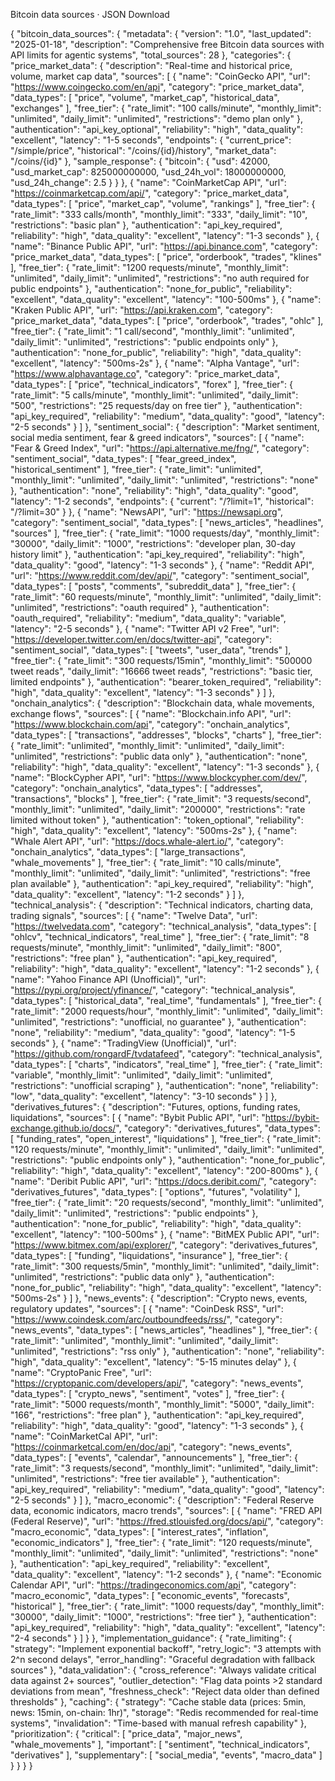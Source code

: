 Bitcoin data sources · JSON
Download

{
  "bitcoin_data_sources": {
    "metadata": {
      "version": "1.0",
      "last_updated": "2025-01-18",
      "description": "Comprehensive free Bitcoin data sources with API limits for agentic systems",
      "total_sources": 28
    },
    "categories": {
      "price_market_data": {
        "description": "Real-time and historical price, volume, market cap data",
        "sources": [
          {
            "name": "CoinGecko API",
            "url": "https://www.coingecko.com/en/api",
            "category": "price_market_data",
            "data_types": [
              "price",
              "volume",
              "market_cap",
              "historical_data",
              "exchanges"
            ],
            "free_tier": {
              "rate_limit": "100 calls/minute",
              "monthly_limit": "unlimited",
              "daily_limit": "unlimited",
              "restrictions": "demo plan only"
            },
            "authentication": "api_key_optional",
            "reliability": "high",
            "data_quality": "excellent",
            "latency": "1-5 seconds",
            "endpoints": {
              "current_price": "/simple/price",
              "historical": "/coins/{id}/history",
              "market_data": "/coins/{id}"
            },
            "sample_response": {
              "bitcoin": {
                "usd": 42000,
                "usd_market_cap": 825000000000,
                "usd_24h_vol": 18000000000,
                "usd_24h_change": 2.5
              }
            }
          },
          {
            "name": "CoinMarketCap API",
            "url": "https://coinmarketcap.com/api/",
            "category": "price_market_data",
            "data_types": [
              "price",
              "market_cap",
              "volume",
              "rankings"
            ],
            "free_tier": {
              "rate_limit": "333 calls/month",
              "monthly_limit": "333",
              "daily_limit": "10",
              "restrictions": "basic plan"
            },
            "authentication": "api_key_required",
            "reliability": "high",
            "data_quality": "excellent",
            "latency": "1-3 seconds"
          },
          {
            "name": "Binance Public API",
            "url": "https://api.binance.com",
            "category": "price_market_data",
            "data_types": [
              "price",
              "orderbook",
              "trades",
              "klines"
            ],
            "free_tier": {
              "rate_limit": "1200 requests/minute",
              "monthly_limit": "unlimited",
              "daily_limit": "unlimited",
              "restrictions": "no auth required for public endpoints"
            },
            "authentication": "none_for_public",
            "reliability": "excellent",
            "data_quality": "excellent",
            "latency": "100-500ms"
          },
          {
            "name": "Kraken Public API",
            "url": "https://api.kraken.com",
            "category": "price_market_data",
            "data_types": [
              "price",
              "orderbook",
              "trades",
              "ohlc"
            ],
            "free_tier": {
              "rate_limit": "1 call/second",
              "monthly_limit": "unlimited",
              "daily_limit": "unlimited",
              "restrictions": "public endpoints only"
            },
            "authentication": "none_for_public",
            "reliability": "high",
            "data_quality": "excellent",
            "latency": "500ms-2s"
          },
          {
            "name": "Alpha Vantage",
            "url": "https://www.alphavantage.co",
            "category": "price_market_data",
            "data_types": [
              "price",
              "technical_indicators",
              "forex"
            ],
            "free_tier": {
              "rate_limit": "5 calls/minute",
              "monthly_limit": "unlimited",
              "daily_limit": "500",
              "restrictions": "25 requests/day on free tier"
            },
            "authentication": "api_key_required",
            "reliability": "medium",
            "data_quality": "good",
            "latency": "2-5 seconds"
          }
        ]
      },
      "sentiment_social": {
        "description": "Market sentiment, social media sentiment, fear & greed indicators",
        "sources": [
          {
            "name": "Fear & Greed Index",
            "url": "https://api.alternative.me/fng/",
            "category": "sentiment_social",
            "data_types": [
              "fear_greed_index",
              "historical_sentiment"
            ],
            "free_tier": {
              "rate_limit": "unlimited",
              "monthly_limit": "unlimited",
              "daily_limit": "unlimited",
              "restrictions": "none"
            },
            "authentication": "none",
            "reliability": "high",
            "data_quality": "good",
            "latency": "1-2 seconds",
            "endpoints": {
              "current": "/?limit=1",
              "historical": "/?limit=30"
            }
          },
          {
            "name": "NewsAPI",
            "url": "https://newsapi.org",
            "category": "sentiment_social",
            "data_types": [
              "news_articles",
              "headlines",
              "sources"
            ],
            "free_tier": {
              "rate_limit": "1000 requests/day",
              "monthly_limit": "30000",
              "daily_limit": "1000",
              "restrictions": "developer plan, 30-day history limit"
            },
            "authentication": "api_key_required",
            "reliability": "high",
            "data_quality": "good",
            "latency": "1-3 seconds"
          },
          {
            "name": "Reddit API",
            "url": "https://www.reddit.com/dev/api/",
            "category": "sentiment_social",
            "data_types": [
              "posts",
              "comments",
              "subreddit_data"
            ],
            "free_tier": {
              "rate_limit": "60 requests/minute",
              "monthly_limit": "unlimited",
              "daily_limit": "unlimited",
              "restrictions": "oauth required"
            },
            "authentication": "oauth_required",
            "reliability": "medium",
            "data_quality": "variable",
            "latency": "2-5 seconds"
          },
          {
            "name": "Twitter API v2 Free",
            "url": "https://developer.twitter.com/en/docs/twitter-api",
            "category": "sentiment_social",
            "data_types": [
              "tweets",
              "user_data",
              "trends"
            ],
            "free_tier": {
              "rate_limit": "300 requests/15min",
              "monthly_limit": "500000 tweet reads",
              "daily_limit": "16666 tweet reads",
              "restrictions": "basic tier, limited endpoints"
            },
            "authentication": "bearer_token_required",
            "reliability": "high",
            "data_quality": "excellent",
            "latency": "1-3 seconds"
          }
        ]
      },
      "onchain_analytics": {
        "description": "Blockchain data, whale movements, exchange flows",
        "sources": [
          {
            "name": "Blockchain.info API",
            "url": "https://www.blockchain.com/api",
            "category": "onchain_analytics",
            "data_types": [
              "transactions",
              "addresses",
              "blocks",
              "charts"
            ],
            "free_tier": {
              "rate_limit": "unlimited",
              "monthly_limit": "unlimited",
              "daily_limit": "unlimited",
              "restrictions": "public data only"
            },
            "authentication": "none",
            "reliability": "high",
            "data_quality": "excellent",
            "latency": "1-3 seconds"
          },
          {
            "name": "BlockCypher API",
            "url": "https://www.blockcypher.com/dev/",
            "category": "onchain_analytics",
            "data_types": [
              "addresses",
              "transactions",
              "blocks"
            ],
            "free_tier": {
              "rate_limit": "3 requests/second",
              "monthly_limit": "unlimited",
              "daily_limit": "200000",
              "restrictions": "rate limited without token"
            },
            "authentication": "token_optional",
            "reliability": "high",
            "data_quality": "excellent",
            "latency": "500ms-2s"
          },
          {
            "name": "Whale Alert API",
            "url": "https://docs.whale-alert.io/",
            "category": "onchain_analytics",
            "data_types": [
              "large_transactions",
              "whale_movements"
            ],
            "free_tier": {
              "rate_limit": "10 calls/minute",
              "monthly_limit": "unlimited",
              "daily_limit": "unlimited",
              "restrictions": "free plan available"
            },
            "authentication": "api_key_required",
            "reliability": "high",
            "data_quality": "excellent",
            "latency": "1-2 seconds"
          }
        ]
      },
      "technical_analysis": {
        "description": "Technical indicators, charting data, trading signals",
        "sources": [
          {
            "name": "Twelve Data",
            "url": "https://twelvedata.com",
            "category": "technical_analysis",
            "data_types": [
              "ohlcv",
              "technical_indicators",
              "real_time"
            ],
            "free_tier": {
              "rate_limit": "8 requests/minute",
              "monthly_limit": "unlimited",
              "daily_limit": "800",
              "restrictions": "free plan"
            },
            "authentication": "api_key_required",
            "reliability": "high",
            "data_quality": "excellent",
            "latency": "1-2 seconds"
          },
          {
            "name": "Yahoo Finance API (Unofficial)",
            "url": "https://pypi.org/project/yfinance/",
            "category": "technical_analysis",
            "data_types": [
              "historical_data",
              "real_time",
              "fundamentals"
            ],
            "free_tier": {
              "rate_limit": "2000 requests/hour",
              "monthly_limit": "unlimited",
              "daily_limit": "unlimited",
              "restrictions": "unofficial, no guarantee"
            },
            "authentication": "none",
            "reliability": "medium",
            "data_quality": "good",
            "latency": "1-5 seconds"
          },
          {
            "name": "TradingView (Unofficial)",
            "url": "https://github.com/rongardF/tvdatafeed",
            "category": "technical_analysis",
            "data_types": [
              "charts",
              "indicators",
              "real_time"
            ],
            "free_tier": {
              "rate_limit": "variable",
              "monthly_limit": "unlimited",
              "daily_limit": "unlimited",
              "restrictions": "unofficial scraping"
            },
            "authentication": "none",
            "reliability": "low",
            "data_quality": "excellent",
            "latency": "3-10 seconds"
          }
        ]
      },
      "derivatives_futures": {
        "description": "Futures, options, funding rates, liquidations",
        "sources": [
          {
            "name": "Bybit Public API",
            "url": "https://bybit-exchange.github.io/docs/",
            "category": "derivatives_futures",
            "data_types": [
              "funding_rates",
              "open_interest",
              "liquidations"
            ],
            "free_tier": {
              "rate_limit": "120 requests/minute",
              "monthly_limit": "unlimited",
              "daily_limit": "unlimited",
              "restrictions": "public endpoints only"
            },
            "authentication": "none_for_public",
            "reliability": "high",
            "data_quality": "excellent",
            "latency": "200-800ms"
          },
          {
            "name": "Deribit Public API",
            "url": "https://docs.deribit.com/",
            "category": "derivatives_futures",
            "data_types": [
              "options",
              "futures",
              "volatility"
            ],
            "free_tier": {
              "rate_limit": "20 requests/second",
              "monthly_limit": "unlimited",
              "daily_limit": "unlimited",
              "restrictions": "public endpoints"
            },
            "authentication": "none_for_public",
            "reliability": "high",
            "data_quality": "excellent",
            "latency": "100-500ms"
          },
          {
            "name": "BitMEX Public API",
            "url": "https://www.bitmex.com/api/explorer/",
            "category": "derivatives_futures",
            "data_types": [
              "funding",
              "liquidations",
              "insurance"
            ],
            "free_tier": {
              "rate_limit": "300 requests/5min",
              "monthly_limit": "unlimited",
              "daily_limit": "unlimited",
              "restrictions": "public data only"
            },
            "authentication": "none_for_public",
            "reliability": "high",
            "data_quality": "excellent",
            "latency": "500ms-2s"
          }
        ]
      },
      "news_events": {
        "description": "Crypto news, events, regulatory updates",
        "sources": [
          {
            "name": "CoinDesk RSS",
            "url": "https://www.coindesk.com/arc/outboundfeeds/rss/",
            "category": "news_events",
            "data_types": [
              "news_articles",
              "headlines"
            ],
            "free_tier": {
              "rate_limit": "unlimited",
              "monthly_limit": "unlimited",
              "daily_limit": "unlimited",
              "restrictions": "rss only"
            },
            "authentication": "none",
            "reliability": "high",
            "data_quality": "excellent",
            "latency": "5-15 minutes delay"
          },
          {
            "name": "CryptoPanic Free",
            "url": "https://cryptopanic.com/developers/api/",
            "category": "news_events",
            "data_types": [
              "crypto_news",
              "sentiment",
              "votes"
            ],
            "free_tier": {
              "rate_limit": "5000 requests/month",
              "monthly_limit": "5000",
              "daily_limit": "166",
              "restrictions": "free plan"
            },
            "authentication": "api_key_required",
            "reliability": "high",
            "data_quality": "good",
            "latency": "1-3 seconds"
          },
          {
            "name": "CoinMarketCal API",
            "url": "https://coinmarketcal.com/en/doc/api",
            "category": "news_events",
            "data_types": [
              "events",
              "calendar",
              "announcements"
            ],
            "free_tier": {
              "rate_limit": "3 requests/second",
              "monthly_limit": "unlimited",
              "daily_limit": "unlimited",
              "restrictions": "free tier available"
            },
            "authentication": "api_key_required",
            "reliability": "medium",
            "data_quality": "good",
            "latency": "2-5 seconds"
          }
        ]
      },
      "macro_economic": {
        "description": "Federal Reserve data, economic indicators, macro trends",
        "sources": [
          {
            "name": "FRED API (Federal Reserve)",
            "url": "https://fred.stlouisfed.org/docs/api/",
            "category": "macro_economic",
            "data_types": [
              "interest_rates",
              "inflation",
              "economic_indicators"
            ],
            "free_tier": {
              "rate_limit": "120 requests/minute",
              "monthly_limit": "unlimited",
              "daily_limit": "unlimited",
              "restrictions": "none"
            },
            "authentication": "api_key_required",
            "reliability": "excellent",
            "data_quality": "excellent",
            "latency": "1-2 seconds"
          },
          {
            "name": "Economic Calendar API",
            "url": "https://tradingeconomics.com/api",
            "category": "macro_economic",
            "data_types": [
              "economic_events",
              "forecasts",
              "historical"
            ],
            "free_tier": {
              "rate_limit": "1000 requests/day",
              "monthly_limit": "30000",
              "daily_limit": "1000",
              "restrictions": "free tier"
            },
            "authentication": "api_key_required",
            "reliability": "high",
            "data_quality": "excellent",
            "latency": "2-4 seconds"
          }
        ]
      }
    },
    "implementation_guidance": {
      "rate_limiting": {
        "strategy": "Implement exponential backoff",
        "retry_logic": "3 attempts with 2^n second delays",
        "error_handling": "Graceful degradation with fallback sources"
      },
      "data_validation": {
        "cross_reference": "Always validate critical data against 2+ sources",
        "outlier_detection": "Flag data points >2 standard deviations from mean",
        "freshness_check": "Reject data older than defined thresholds"
      },
      "caching": {
        "strategy": "Cache stable data (prices: 5min, news: 15min, on-chain: 1hr)",
        "storage": "Redis recommended for real-time systems",
        "invalidation": "Time-based with manual refresh capability"
      },
      "prioritization": {
        "critical": [
          "price_data",
          "major_news",
          "whale_movements"
        ],
        "important": [
          "sentiment",
          "technical_indicators",
          "derivatives"
        ],
        "supplementary": [
          "social_media",
          "events",
          "macro_data"
        ]
      }
    }
  }
}  